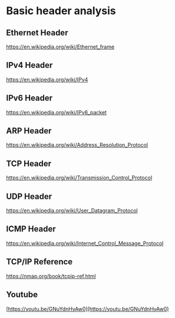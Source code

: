 Basic header analysis
===

## Ethernet Header
https://en.wikipedia.org/wiki/Ethernet_frame

## IPv4 Header
https://en.wikipedia.org/wiki/IPv4

## IPv6 Header
https://en.wikipedia.org/wiki/IPv6_packet

## ARP Header
https://en.wikipedia.org/wiki/Address_Resolution_Protocol

## TCP Header
https://en.wikipedia.org/wiki/Transmission_Control_Protocol

## UDP Header
https://en.wikipedia.org/wiki/User_Datagram_Protocol

## ICMP Header
https://en.wikipedia.org/wiki/Internet_Control_Message_Protocol

## TCP/IP Reference
https://nmap.org/book/tcpip-ref.html

## Youtube
[https://youtu.be/GNuYdnHyAw0](https://youtu.be/GNuYdnHyAw0)
